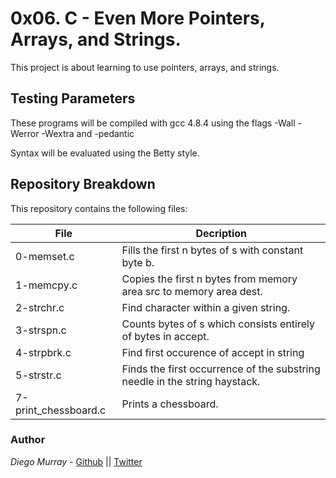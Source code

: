 # 0x06. C - Even More Pointers, Arrays, and Strings.

This project is about learning to use pointers, arrays, and strings.

## Testing Parameters

These programs will be compiled with gcc 4.8.4 using the flags -Wall -Werror -Wextra and -pedantic

Syntax will be evaluated using the Betty style.

## Repository Breakdown
This repository contains the following files:

|   **File**    |  **Decription**                       |
|---------------|---------------------------------------|
| 0-memset.c | Fills the first n bytes of s with constant byte b. |
| 1-memcpy.c | Copies the first n bytes from memory area src to memory area dest. |
| 2-strchr.c | Find character within a given string. |
| 3-strspn.c | Counts bytes of s which consists entirely of bytes in accept. |
| 4-strpbrk.c | Find first occurence of accept in string |
| 5-strstr.c | Finds the first occurrence of the substring needle in the string haystack. |
| 7-print_chessboard.c | Prints a chessboard. |


### Author
*Diego Murray* - [Github](https://github.com/dmurr) || [Twitter](https://twitter.com/diegocmurray)